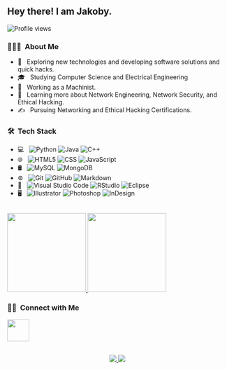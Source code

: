 <h2> Hey there! I am Jakoby.</h2>

![Profile views](https://gpvc.arturio.dev/arturssmirnovs?v=3)

<h3> 👨🏻‍💻 &nbsp;About Me </h3>

- 🤔 &nbsp; Exploring new technologies and developing software solutions and quick hacks.
- 🎓 &nbsp; Studying Computer Science and Electrical Engineering 
- 💼 &nbsp; Working as a Machinist.
- 🌱 &nbsp; Learning more about Network Engineering, Network Security, and Ethical Hacking.
- ✍️ &nbsp; Pursuing Networking and Ethical Hacking Certifications.

<h3> 🛠 &nbsp;Tech Stack</h3>

- 💻 &nbsp;
  ![Python](https://img.shields.io/badge/-Python-333333?style=flat&logo=python)
  ![Java](https://img.shields.io/badge/-Java-333333?style=flat&logo=Java&logoColor=007396)
  ![C++](https://img.shields.io/badge/-C++-333333?style=flat&logo=C%2B%2B&logoColor=00599C)
- 🌐 &nbsp;
  ![HTML5](https://img.shields.io/badge/-HTML5-333333?style=flat&logo=HTML5)
  ![CSS](https://img.shields.io/badge/-CSS-333333?style=flat&logo=CSS3&logoColor=1572B6)
  ![JavaScript](https://img.shields.io/badge/-JavaScript-333333?style=flat&logo=javascript)
- 🛢 &nbsp;
  ![MySQL](https://img.shields.io/badge/-MySQL-333333?style=flat&logo=mysql)
  ![MongoDB](https://img.shields.io/badge/-MongoDB-333333?style=flat&logo=mongodb)
- ⚙️ &nbsp;
  ![Git](https://img.shields.io/badge/-Git-333333?style=flat&logo=git)
  ![GitHub](https://img.shields.io/badge/-GitHub-333333?style=flat&logo=github)
  ![Markdown](https://img.shields.io/badge/-Markdown-333333?style=flat&logo=markdown)
- 🔧 &nbsp;
  ![Visual Studio Code](https://img.shields.io/badge/-Visual%20Studio%20Code-333333?style=flat&logo=visual-studio-code&logoColor=007ACC)
  ![RStudio](https://img.shields.io/badge/-RStudio-333333?style=flat&logo=rstudio)
  ![Eclipse](https://img.shields.io/badge/-Eclipse-333333?style=flat&logo=eclipse-ide&logoColor=2C2255)
- 🖥 &nbsp;
  ![Illustrator](https://img.shields.io/badge/-Illustrator-333333?style=flat&logo=adobe-illustrator)
  ![Photoshop](https://img.shields.io/badge/-Photoshop-333333?style=flat&logo=adobe-photoshop)
  ![InDesign](https://img.shields.io/badge/-InDesign-333333?style=flat&logo=adobe-indesign)

<br/>

<a href="https://github.com/I-Am-Jakoby">
  <img height="180em" src="https://github-readme-stats.vercel.app/api?username=I-Am-Jakoby&theme=buefy&show_icons=true" />
  <img height="180em" src="https://github-readme-stats.vercel.app/api/top-langs/?username=I-Am-Jakoby&theme=buefy&layout=compact" />
</a>

<br/>

<h3> 🤝🏻 &nbsp;Connect with Me </h3>

<img src="https://media.giphy.com/media/VgCDAzcKvsR6OM0uWg/giphy.gif" width="50"> 

  <p align="center"><br/>
   <a href="https://github.com/I-Am-Jakoby/">
    <img src="https://img.shields.io/badge/GitHub-I--am--Jakoby-blue">
  </a>
  
  <a href="https://www.instagram.com/i_am_jakob/">
    <img src="https://img.shields.io/badge/instagram-I--am--Jakoby-red">
  </a>

</p>




